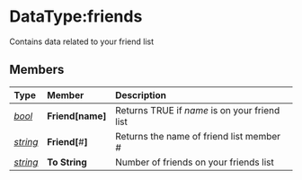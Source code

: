 # DataType:friends

Contains data related to your friend list

## Members

| **Type** | **Member** | **Description** |
| :--- | :--- | :--- |
| [_bool_](datatype-bool.md) | **Friend\[**name**\]** | Returns TRUE if _name_ is on your friend list |
| [_string_]() | **Friend\[**\#**\]** | Returns the name of friend list member _\#_ |
| [_string_]() | **To String** | Number of friends on your friends list |

